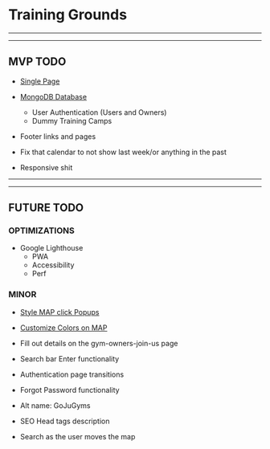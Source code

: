 # Training Grounds

---

---

## MVP TODO

- [Single Page](https://www.airbnb.com/rooms/23147354?translate_ugc=false&federated_search_id=8d4c21c6-f2fc-423b-aff6-879bd5a00dc7&source_impression_id=p3_1633248502_njqR2sDEFxbVWXyr&guests=1&adults=1)

- [MongoDB Database](https://cloud.mongodb.com/v2/6158f53bdd38a621f8c8c54c#clusters)

  - User Authentication (Users and Owners)
  - Dummy Training Camps

- Footer links and pages

- Fix that calendar to not show last week/or anything in the past

- Responsive shit

---

---

## FUTURE TODO

### OPTIMIZATIONS

- Google Lighthouse
  - PWA
  - Accessibility
  - Perf

### MINOR

- [Style MAP click Popups](https://visgl.github.io/react-map-gl/docs/api-reference/popup)

- [Customize Colors on MAP](https://studio.mapbox.com/styles/wilderdev/ckuaavva26k8f19qj6etlivy2/edit/#9/40.72/-73.97)

- Fill out details on the gym-owners-join-us page

- Search bar Enter functionality

- Authentication page transitions

- Forgot Password functionality

- Alt name: GoJuGyms

- SEO Head tags description

- Search as the user moves the map
